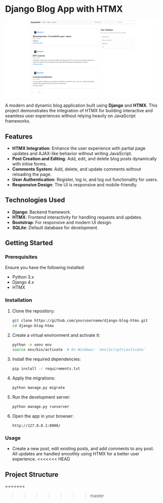 # Django Blog App with HTMX

![logo](/logo.png)

A modern and dynamic blog application built using **Django** and **HTMX**. This project demonstrates the integration of HTMX for building interactive and seamless user experiences without relying heavily on JavaScript frameworks.

## Features

- **HTMX Integration**: Enhance the user experience with partial page updates and AJAX-like behavior without writing JavaScript.
- **Post Creation and Editing**: Add, edit, and delete blog posts dynamically with inline forms.
- **Comments System**: Add, delete, and update comments without reloading the page.
- **User Authentication**: Register, log in, and log out functionality for users.
- **Responsive Design**: The UI is responsive and mobile-friendly.

## Technologies Used

- **Django**: Backend framework.
- **HTMX**: Frontend interactivity for handling requests and updates.
- **Bootstrap**: For responsive and modern UI design.
- **SQLite**: Default database for development.

## Getting Started

### Prerequisites

Ensure you have the following installed:

- Python 3.x
- Django 4.x
- HTMX

### Installation

1. Clone the repository:

   ```bash
   git clone https://github.com/yourusername/django-blog-htmx.git
   cd django-blog-htmx
   ```

2. Create a virtual environment and activate it:

   ```bash
   python -m venv env
   source env/bin/activate  # On Windows: `env\Scripts\activate`
   ```

3. Install the required dependencies:

   ```bash
   pip install -r requirements.txt
   ```

4. Apply the migrations:

   ```bash
   python manage.py migrate
   ```

5. Run the development server:

   ```bash
   python manage.py runserver
   ```

6. Open the app in your browser:

   ```
   http://127.0.0.1:8000/
   ```

### Usage

- Create a new post, edit existing posts, and add comments to any post. All updates are handled smoothly using HTMX for a better user experience.
<<<<<<< HEAD

## Project Structure
=======
>>>>>>> master
